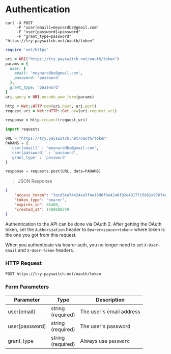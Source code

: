# Authentication

```shell
curl -X POST
     -F "user[email]=meynardbs@gmail.com"
     -F "user[password]=password"
     -F "grant_type=password"
"https://try.payswitch.net/oauth/token"
```

```ruby
require 'net/https'

uri = URI("https://try.payswitch.net/oauth/token")
params = {
  user: {
    email: 'meynarddbs@gmail.com',
    password: 'password'
  },
  grant_type: 'password'
}
uri.query = URI.encode_www_form(params)

http = Net::HTTP.new(uri.host, uri.port)
request_uri = Net::HTTP::Get.new(uri.request_uri)

response = http.request(request_uri)
```

```python
import requests

URL = "https://try.payswitch.net/oauth/token"
PARAMS = {
  'user[email]' : 'meynarddbs@gmail.com',
  'user[password]' : 'password',
  'grant_type' : 'password'
}

response = requests.post(URL, data=PARAMS)
```

> JSON Response

```json
{
    "access_token": "3acd3ea74424aa3f4a18d6f8e42a0f02e49177c5862a976f4ca3a5b439c8be13",
    "token_type": "bearer",
    "expires_in": 86400,
    "created_at": 1460608249
}
```

Authentication to the API can be done via OAuth 2. After getting the OAuth token, set the `Authorization`
header to `Bearer<space><token>` where token is the one you got from this request.

When you authenticate via bearer auth, you no longer need to set `X-User-Email` and `X-User-Token` headers.

### HTTP Request

`POST https://try.payswitch.net/oauth/token`

### Form Parameters

Parameter      | Type                  | Description
-------------- | --------------------- | ------------------------
user[email]    | string</br>(required) | The user's email address
user[password] | string</br>(required) | The user's password
grant_type     | string</br>(required) | Always use `password`
